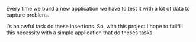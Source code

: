 Every time we build a new application we have to test it with a lot of data to capture problens.

I's an awful task do these insertions.
So, with this project I hope to fullfill this necessity with a simple application that do theses tasks.
